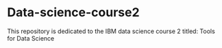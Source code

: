 # Data-science-course2
This repository is dedicated to the IBM data science course 2 titled: Tools for Data Science
